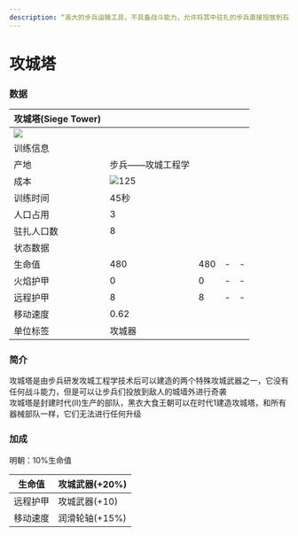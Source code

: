```yaml
---
description: “高大的步兵运输工具，不具备战斗能力，允许将其中驻扎的步兵直接投放到石墙上”
---
```


# 攻城塔

### 数据

| 攻城塔(Siege Tower)                                                                                                  |                                                                                                    |     |   |   |
| ----------------------------------------------------------------------------------------------------------------- | -------------------------------------------------------------------------------------------------- | --- | - | - |
| ![](https://seicing-1257171891.cos.ap-nanjing.myqcloud.com/3fatcatpool/aoe4/tech/%E6%94%BB%E5%9F%8E%E5%A1%94.png) |                                                                                                    |     |   |   |
| 训练信息                                                                                                              |                                                                                                    |     |   |   |
| 产地                                                                                                                | 步兵——攻城工程学                                                                                          |     |   |   |
| 成本                                                                                                                | ![](https://seicing-1257171891.cos.ap-nanjing.myqcloud.com/3fatcatpool/aoe4/tech/%E6%9C%A8.png)125 |     |   |   |
| 训练时间                                                                                                              | 45秒                                                                                                |     |   |   |
| 人口占用                                                                                                              | 3                                                                                                  |     |   |   |
| 驻扎人口数                                                                                                             | 8                                                                                                  |     |   |   |
| 状态数据                                                                                                              |                                                                                                    |     |   |   |
| 生命值                                                                                                               | 480                                                                                                | 480 | - | - |
| 火焰护甲                                                                                                              | 0                                                                                                  | 0   | - | - |
| 远程护甲                                                                                                              | 8                                                                                                  | 8   | - | - |
| 移动速度                                                                                                              | 0.62                                                                                               |     |   |   |
| 单位标签                                                                                                              | 攻城器                                                                                                |     |   |   |

### 简介 <a href="#jia" id="jia"></a>

攻城塔是由步兵研发攻城工程学技术后可以建造的两个特殊攻城武器之一，它没有任何战斗能力，但是可以让步兵们投放到敌人的城墙外进行奇袭\
攻城塔是封建时代(II)生产的部队，黑衣大食王朝可以在时代1建造攻城塔，和所有器械部队一样，它们无法进行任何升级

### 加成

明朝：10%生命值

| 生命值  | <img src="https://seicing-1257171891.cos.ap-nanjing.myqcloud.com/3fatcatpool/aoe4/tech/%E6%94%BB%E5%9F%8E%E6%AD%A6%E5%99%A8.png" alt="" data-size="line">攻城武器(+20%) |
| ---- | ------------------------------------------------------------------------------------------------------------------------------------------------------------------- |
| 远程护甲 | <img src="https://seicing-1257171891.cos.ap-nanjing.myqcloud.com/3fatcatpool/aoe4/tech/%E6%94%BB%E5%9F%8E%E6%AD%A6%E5%99%A8.png" alt="" data-size="line">攻城武器(+10)  |
| 移动速度 | <img src="https://seicing-1257171891.cos.ap-nanjing.myqcloud.com/3fatcatpool/aoe4/tech/%E6%B6%A6%E6%BB%91%E8%BD%AE%E8%BD%B4.png" alt="" data-size="line">润滑轮轴(+15%) |
